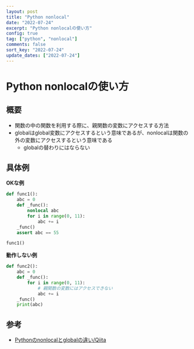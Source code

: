 ```yaml
---
layout: post
title: "Python nonlocal"
date: "2022-07-24"
excerpt: "Python nonlocalの使い方"
config: true
tag: ["python", "nonlocal"]
comments: false
sort_key: "2022-07-24"
update_dates: ["2022-07-24"]
---
```


# Python nonlocalの使い方

## 概要
 - 関数の中の関数を利用する際に、親関数の変数にアクセスする方法
 - globalはglobal変数にアクセスするという意味であるが、nonlocalは関数の外の変数にアクセスするという意味である
   - globalの替わりにはならない

## 具体例

**OKな例**  
```python
def func1():
    abc = 0
    def _func():
        nonlocal abc
        for i in range(0, 11):
            abc += i
    _func()
    assert abc == 55

func1()
```

**動作しない例**  
```python
def func2():
    abc = 0
    def _func():
        for i in range(0, 11):
            # 親関数の変数にはアクセスできない
            abc += i
    _func()
    print(abc)
```

## 参考
 - [Pythonのnonlocalとglobalの違い/Qiita](https://qiita.com/domodomodomo/items/6df1419767e8acb99dd7)
